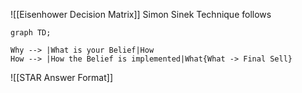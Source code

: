 ![[Eisenhower Decision Matrix]]
Simon Sinek Technique follows 

```mermaid 
graph TD;

Why --> |What is your Belief|How
How --> |How the Belief is implemented|What{What -> Final Sell}
```

![[STAR Answer Format]]